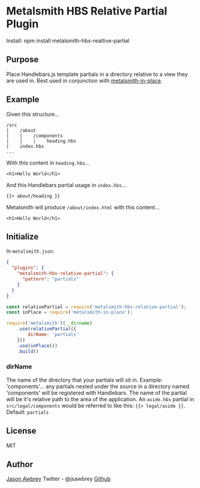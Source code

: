 # Metalsmith HBS Relative Partial Plugin
Install: npm install metalsmith-hbs-realtive-partial

## Purpose

Place Handlebars.js template partials in a directory relative to a view they are used in. Best used in conjunction with [metalsmith-in-place](https://github.com/superwolff/metalsmith-in-place).

## Example

Given this structure...
```
/src
|    /about
|    |    /components
|    |    |    heading.hbs
|    index.hbs
...
```

With this content in `heading.hbs`...
```
<h1>Hello World</h1>
```

And this Handlebars partial usage in `index.hbs`...
```
{{> about/heading }}
```

Metalsmith will produce `/about/index.html` with this content...
```
<h1>Hello World</h1>
```

## Initialize

In `metalsmith.json`:

```json
{
  "plugins": {
    "metalsmith-hbs-relative-partial": {
      "pattern": "partials"
    }
  }
}
```

```js
const relativePartial = require('metalsmith-hbs-relative-partial');
const inPlace = require('metalsmith-in-place');

require('metalsmith')(__dirname)
    .use(relativePartial({
        dirName: 'partials'
    }))
    .use(inPlace())
    .build()
```

### dirName
The name of the directory that your partials will sit in.
Example: 'components'... any partials nested under the source in a directory named 'components' will be registered with Handlebars.
The name of the partial will be it's relative path to the area of the application. An `aside.hbs` partial in `src/legal/components` would be referred to like this: `{{> legal/aside }}`.
Default: `partials`


## License
MIT

## Author
[Jason Awbrey](https://jason-awbrey.com)
Twitter - @jsawbrey
[Github](https://github.com/jsonberry)
